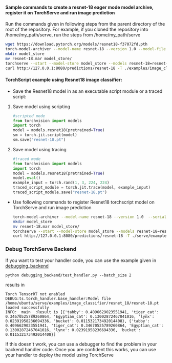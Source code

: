 #### Sample commands to create a resnet-18 eager mode model archive, register it on TorchServe and run image prediction

Run the commands given in following steps from the parent directory of the root of the repository. For example, if you cloned the repository into /home/my_path/serve, run the steps from /home/my_path/serve

```bash
wget https://download.pytorch.org/models/resnet18-f37072fd.pth
torch-model-archiver --model-name resnet-18 --version 1.0 --model-file ./examples/image_classifier/resnet_18/model.py --serialized-file resnet18-f37072fd.pth --handler image_classifier --extra-files ./examples/image_classifier/index_to_name.json
mkdir model_store
mv resnet-18.mar model_store/
torchserve --start --model-store model_store --models resnet-18=resnet-18.mar
curl http://127.0.0.1:8080/predictions/resnet-18 -T ./examples/image_classifier/kitten.jpg
```

#### TorchScript example using Resnet18 image classifier:

* Save the Resnet18 model in as an executable script module or a traced script:

1. Save model using scripting
   ```python
   #scripted mode
   from torchvision import models
   import torch
   model = models.resnet18(pretrained=True)
   sm = torch.jit.script(model)
   sm.save("resnet-18.pt")
   ```

2. Save model using tracing
   ```python
   #traced mode
   from torchvision import models
   import torch
   model = models.resnet18(pretrained=True)
   model.eval()
   example_input = torch.rand(1, 3, 224, 224)
   traced_script_module = torch.jit.trace(model, example_input)
   traced_script_module.save("resnet-18.pt")
   ```

* Use following commands to register Resnet18 torchscript model on TorchServe and run image prediction

    ```bash
    torch-model-archiver --model-name resnet-18 --version 1.0  --serialized-file resnet-18.pt --extra-files ./serve/examples/image_classifier/index_to_name.json --handler image_classifier
    mkdir model_store
    mv resnet-18.mar model_store/
    torchserve --start --model-store model_store --models resnet-18=resnet-18.mar
    curl http://127.0.0.1:8080/predictions/resnet-18 -T ./serve/examples/image_classifier/kitten.jpg
    ```

### Debug TorchServe Backend

If you want to test your handler code, you can use the example given in [debugging_backend](#debugging_backend)

```
python debugging_backend/test_handler.py --batch_size 2
```

results in

```
Torch TensorRT not enabled
DEBUG:ts.torch_handler.base_handler:Model file /home/ubuntu/serve/examples/image_classifier/resnet_18/resnet-18.pt loaded successfully
INFO:__main__:Result is [{'tabby': 0.4096629023551941, 'tiger_cat': 0.34670525789260864, 'Egyptian_cat': 0.13002872467041016, 'lynx': 0.02391958236694336, 'bucket': 0.011532173492014408}, {'tabby': 0.4096629023551941, 'tiger_cat': 0.34670525789260864, 'Egyptian_cat': 0.13002872467041016, 'lynx': 0.02391958236694336, 'bucket': 0.011532173492014408}]
```

If this doesn't work, you can use a debugger to find the problem in your backend handler code.
Once you are confident this works, you can use your handler to deploy the model using TorchServe
